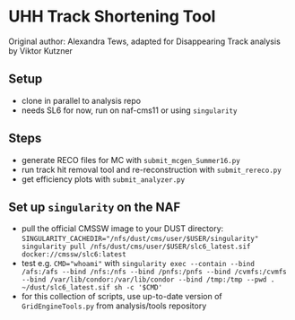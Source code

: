 # UHH Track Shortening Tool

Original author: Alexandra Tews, adapted for Disappearing Track analysis by Viktor Kutzner

## Setup

* clone in parallel to analysis repo
* needs SL6 for now, run on naf-cms11 or using `singularity`

## Steps

* generate RECO files for MC with `submit_mcgen_Summer16.py`
* run track hit removal tool and re-reconstruction with `submit_rereco.py`
* get efficiency plots with `submit_analyzer.py`

## Set up `singularity` on the NAF

* pull the official CMSSW image to your DUST directory: `SINGULARITY_CACHEDIR="/nfs/dust/cms/user/$USER/singularity" singularity pull /nfs/dust/cms/user/$USER/slc6_latest.sif docker://cmssw/slc6:latest`
* test e.g. `CMD="whoami"` with `singularity exec --contain --bind /afs:/afs --bind /nfs:/nfs --bind /pnfs:/pnfs --bind /cvmfs:/cvmfs --bind /var/lib/condor:/var/lib/condor --bind /tmp:/tmp --pwd . ~/dust/slc6_latest.sif sh -c '$CMD'`
* for this collection of scripts, use up-to-date version of `GridEngineTools.py` from analysis/tools repository